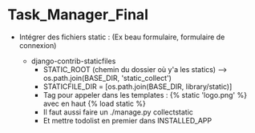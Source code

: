# Task_Manager_Final

- Intégrer des fichiers static :
  (Ex beau formulaire, formulaire de connexion)

  - django-contrib-staticfiles
    - STATIC_ROOT (chemin du dossier où y'a les statics) --> os.path.join(BASE_DIR, 'static_collect')
    - STATICFILE_DIR = [os.path.join(BASE_DIR, library/static)]
    - Tag pour appeler dans les templates : {% static 'logo.png' %} avec en haut {% load static %}
    - Il faut aussi faire un ./manage.py collectstatic
    - Et mettre todolist en premier dans INSTALLED_APP

